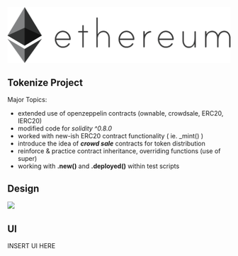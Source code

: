 ![](public/eth.png)
##
## Tokenize Project
Major Topics:
 - extended use of openzeppelin contracts (ownable, crowdsale, ERC20, IERC20)
 - modified code for *solidity ^0.8.0*
 - worked with new-ish ERC20 contract functionality ( ie. _mint() )
 - introduce the idea of ***crowd sale*** contracts for token distribution 
 - reinforce & practice contract inheritance, overriding functions (use of super)
 - working with **.new()** and **.deployed()** within test scripts

 ## Design

![](public.Token_sale.png)

 ## UI

 INSERT UI HERE



